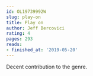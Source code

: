```yaml
---
id: OL19739992W
slug: play-on
title: Play on
author: Jeff Bercovici
rating: 4
pages: 293
reads:
- finished_at: '2019-05-20'
---
```

Decent contribution to the genre.
